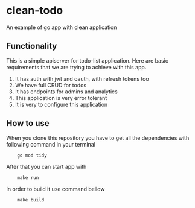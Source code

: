 # clean-todo
An example of go app with clean application

## Functionality

This is a simple apiserver for todo-list application.
Here are basic requirements that we are trying to achieve with this app.
1. It has auth with jwt and oauth, with refresh tokens too
2. We have full CRUD for todos
3. It has endpoints for admins and analytics
4. This application is very error tolerant
5. It is very to configure this application
## How to use

When you clone this repository you have to get all the dependencies with following command in your terminal
```
	go mod tidy
```

After that you can start app with
```
	make run
```

In order to build it use command bellow
```
	make build
```